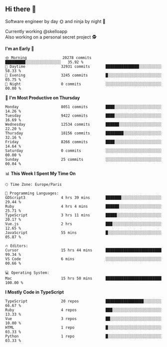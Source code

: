 ## Hi there 👋

Software engineer by day 🌞 and ninja by night 🌝

Currently working @skelloapp <br>
Also working on a personal secret project 🕵️

<!--START_SECTION:waka-->
**I'm an Early 🐤** 

```text
🌞 Morning                20278 commits       █████████░░░░░░░░░░░░░░░░   35.92 % 
🌆 Daytime                32931 commits       ███████████████░░░░░░░░░░   58.33 % 
🌃 Evening                3245 commits        █░░░░░░░░░░░░░░░░░░░░░░░░   05.75 % 
🌙 Night                  0 commits           ░░░░░░░░░░░░░░░░░░░░░░░░░   00.00 % 
```
📅 **I'm Most Productive on Thursday** 

```text
Monday                   8051 commits        ████░░░░░░░░░░░░░░░░░░░░░   14.26 % 
Tuesday                  9422 commits        ████░░░░░░░░░░░░░░░░░░░░░   16.69 % 
Wednesday                12534 commits       ██████░░░░░░░░░░░░░░░░░░░   22.20 % 
Thursday                 18156 commits       ████████░░░░░░░░░░░░░░░░░   32.16 % 
Friday                   8266 commits        ████░░░░░░░░░░░░░░░░░░░░░   14.64 % 
Saturday                 0 commits           ░░░░░░░░░░░░░░░░░░░░░░░░░   00.00 % 
Sunday                   25 commits          ░░░░░░░░░░░░░░░░░░░░░░░░░   00.04 % 
```


📊 **This Week I Spent My Time On** 

```text
🕑︎ Time Zone: Europe/Paris

💬 Programming Languages: 
GDScript3                4 hrs 39 mins       ███████░░░░░░░░░░░░░░░░░░   29.44 % 
Ruby                     4 hrs 4 mins        ██████░░░░░░░░░░░░░░░░░░░   25.71 % 
TypeScript               3 hrs 11 mins       █████░░░░░░░░░░░░░░░░░░░░   20.17 % 
Vue.js                   2 hrs               ███░░░░░░░░░░░░░░░░░░░░░░   12.65 % 
JavaScript               55 mins             █░░░░░░░░░░░░░░░░░░░░░░░░   05.87 % 

🔥 Editors: 
Cursor                   15 hrs 44 mins      █████████████████████████   99.34 % 
VS Code                  6 mins              ░░░░░░░░░░░░░░░░░░░░░░░░░   00.66 % 

💻 Operating System: 
Mac                      15 hrs 50 mins      █████████████████████████   100.00 % 
```

**I Mostly Code in TypeScript** 

```text
TypeScript               20 repos            █████████████████░░░░░░░░   66.67 % 
Ruby                     4 repos             ███░░░░░░░░░░░░░░░░░░░░░░   13.33 % 
Vue                      3 repos             ██░░░░░░░░░░░░░░░░░░░░░░░   10.00 % 
HTML                     1 repo              █░░░░░░░░░░░░░░░░░░░░░░░░   03.33 % 
Python                   1 repo              █░░░░░░░░░░░░░░░░░░░░░░░░   03.33 % 
```




<!--END_SECTION:waka-->

<!--
**antoinelncl/antoinelncl** is a ✨ _special_ ✨ repository because its `README.md` (this file) appears on your GitHub profile.

Here are some ideas to get you started:

- 🔭 I’m currently working on ...
- 🌱 I’m currently learning ...
- 👯 I’m looking to collaborate on ...
- 🤔 I’m looking for help with ...
- 💬 Ask me about ...
- 📫 How to reach me: ...
- 😄 Pronouns: ...
- ⚡ Fun fact: ...
-->
